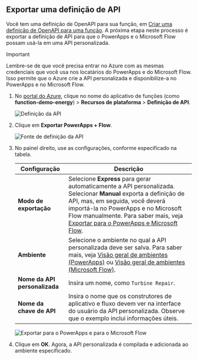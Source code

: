 ## <a name="export-an-api-definition"></a>Exportar uma definição de API
Você tem uma definição de OpenAPI para sua função, em [Criar uma definição de OpenAPI para uma função](../articles/azure-functions/functions-openapi-definition.md). A próxima etapa neste processo é exportar a definição de API para que o PowerApps e o Microsoft Flow possam usá-la em uma API personalizada.

> [!IMPORTANT]
> Lembre-se de que você precisa entrar no Azure com as mesmas credenciais que você usa nos locatários do PowerApps e do Microsoft Flow. Isso permite que o Azure crie a API personalizada e disponibilize-a no PowerApps e no Microsoft Flow.

1. No [portal do Azure](https://portal.azure.com), clique no nome do aplicativo de funções (como **function-demo-energy**) > **Recursos de plataforma** > **Definição de API**.

    ![Definição da API](media/functions-export-api-definition/api-definition.png)

1. Clique em **Exportar PowerApps + Flow**.

    ![Fonte de definição da API](media/functions-export-api-definition/export-api-1.png)

1. No painel direito, use as configurações, conforme especificado na tabela.

    |Configuração|Descrição|
    |--------|------------|
    |**Modo de exportação**|Selecione **Express** para gerar automaticamente a API personalizada. Selecionar **Manual** exporta a definição de API, mas, em seguida, você deverá importá-la no PowerApps e no Microsoft Flow manualmente. Para saber mais, veja [Exportar para o PowerApps e Microsoft Flow](../articles/azure-functions/app-service-export-api-to-powerapps-and-flow.md).|
    |**Ambiente**|Selecione o ambiente no qual a API personalizada deve ser salva. Para saber mais, veja [Visão geral de ambientes (PowerApps)](https://powerapps.microsoft.com/tutorials/environments-overview/) ou [Visão geral de ambientes (Microsoft Flow)](https://us.flow.microsoft.com/documentation/environments-overview-admin/).|
    |**Nome da API personalizada**|Insira um nome, como `Turbine Repair`.|
    |**Nome da chave de API**|Insira o nome que os construtores de aplicativo e fluxo devem ver na interface do usuário da API personalizada. Observe que o exemplo inclui informações úteis.|
 
    ![Exportar para o PowerApps e para o Microsoft Flow](media/functions-export-api-definition/export-api-2.png)

1. Clique em **OK**. Agora, a API personalizada é compilada e adicionada ao ambiente especificado.